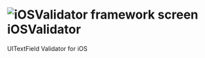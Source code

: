 ![iOSValidator framework screen](https://raw.github.com/07cs07/iOSValidator/master/ScreenShot.png)
iOSValidator 
============

UITextField Validator for iOS
